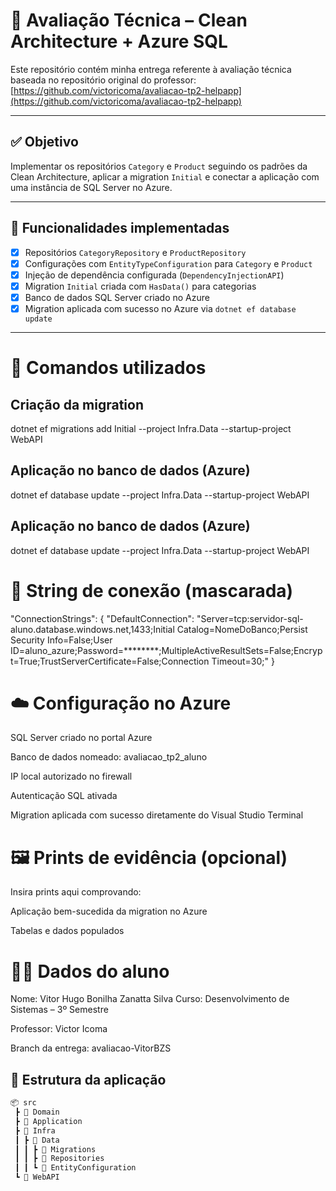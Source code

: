 # 📘 Avaliação Técnica – Clean Architecture + Azure SQL

Este repositório contém minha entrega referente à avaliação técnica baseada no repositório original do professor:  
[https://github.com/victoricoma/avaliacao-tp2-helpapp](https://github.com/victoricoma/avaliacao-tp2-helpapp)

---

## ✅ Objetivo

Implementar os repositórios `Category` e `Product` seguindo os padrões da Clean Architecture, aplicar a migration `Initial` e conectar a aplicação com uma instância de SQL Server no Azure.

---

## 🚀 Funcionalidades implementadas

- [x] Repositórios `CategoryRepository` e `ProductRepository`
- [x] Configurações com `EntityTypeConfiguration` para `Category` e `Product`
- [x] Injeção de dependência configurada (`DependencyInjectionAPI`)
- [x] Migration `Initial` criada com `HasData()` para categorias
- [x] Banco de dados SQL Server criado no Azure
- [x] Migration aplicada com sucesso no Azure via `dotnet ef database update`

---
# 🔧 Comandos utilizados
## Criação da migration
dotnet ef migrations add Initial --project Infra.Data --startup-project WebAPI

## Aplicação no banco de dados (Azure)
dotnet ef database update --project Infra.Data --startup-project WebAPI


## Aplicação no banco de dados (Azure)
dotnet ef database update --project Infra.Data --startup-project WebAPI

# 🔗 String de conexão (mascarada)

"ConnectionStrings": {
  "DefaultConnection": "Server=tcp:servidor-sql-aluno.database.windows.net,1433;Initial Catalog=NomeDoBanco;Persist Security Info=False;User ID=aluno_azure;Password=********;MultipleActiveResultSets=False;Encrypt=True;TrustServerCertificate=False;Connection Timeout=30;"
}

# ☁️ Configuração no Azure
SQL Server criado no portal Azure

Banco de dados nomeado: avaliacao_tp2_aluno

IP local autorizado no firewall

Autenticação SQL ativada

Migration aplicada com sucesso diretamente do Visual Studio Terminal

# 🖼️ Prints de evidência (opcional)
Insira prints aqui comprovando:

Aplicação bem-sucedida da migration no Azure

Tabelas e dados populados

# 👨‍💻 Dados do aluno
Nome: Vitor Hugo Bonilha Zanatta Silva
Curso: Desenvolvimento de Sistemas – 3º Semestre

Professor: Victor Icoma

Branch da entrega: avaliacao-VitorBZS
## 🧱 Estrutura da aplicação

```bash
📦 src
 ┣ 📂 Domain
 ┣ 📂 Application
 ┣ 📂 Infra
 ┃ ┣ 📂 Data
 ┃ ┃ ┣ 📂 Migrations
 ┃ ┃ ┣ 📂 Repositories
 ┃ ┃ ┗ 📂 EntityConfiguration
 ┗ 📂 WebAPI

